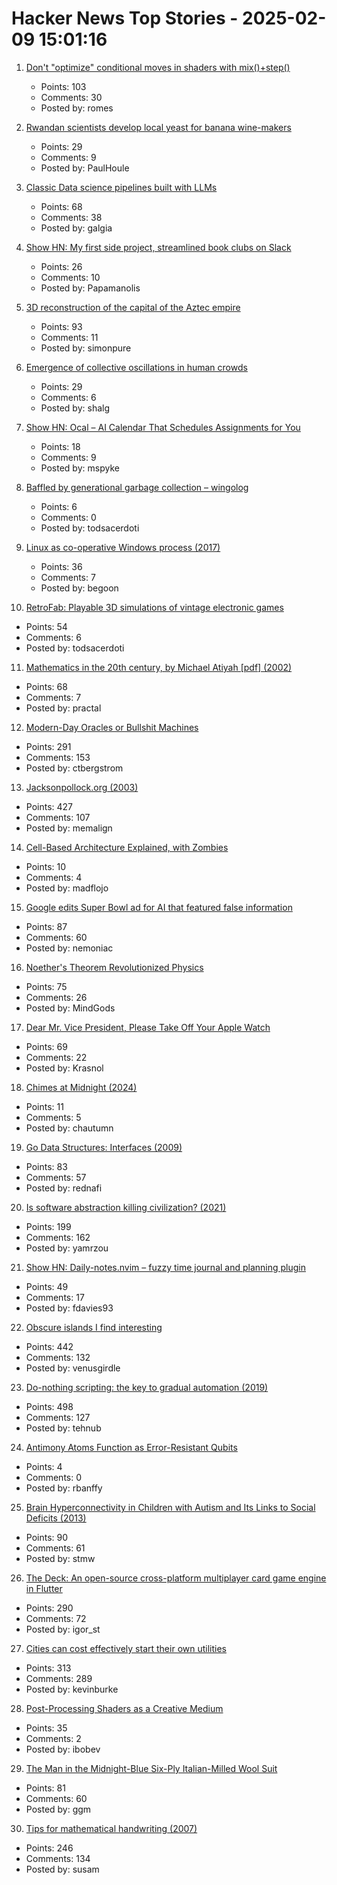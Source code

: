 # Hacker News Top Stories - 2025-02-09 15:01:16

1. [Don't "optimize" conditional moves in shaders with mix()+step()](https://iquilezles.org/articles/gpuconditionals/)
   - Points: 103
   - Comments: 30
   - Posted by: romes

2. [Rwandan scientists develop local yeast for banana wine-makers](https://phys.org/news/2025-01-rwandan-scientists-local-yeast-banana.html)
   - Points: 29
   - Comments: 9
   - Posted by: PaulHoule

3. [Classic Data science pipelines built with LLMs](https://github.com/Pravko-Solutions/FlashLearn/tree/main/examples)
   - Points: 68
   - Comments: 38
   - Posted by: galgia

4. [Show HN: My first side project, streamlined book clubs on Slack](https://booktalk.club/)
   - Points: 26
   - Comments: 10
   - Posted by: Papamanolis

5. [3D reconstruction of the capital of the Aztec empire](https://tenochtitlan.thomaskole.nl/)
   - Points: 93
   - Comments: 11
   - Posted by: simonpure

6. [Emergence of collective oscillations in human crowds](https://www.nature.com/articles/s41586-024-08514-6)
   - Points: 29
   - Comments: 6
   - Posted by: shalg

7. [Show HN: Ocal – AI Calendar That Schedules Assignments for You](https://www.ocal.ai/)
   - Points: 18
   - Comments: 9
   - Posted by: mspyke

8. [Baffled by generational garbage collection – wingolog](https://wingolog.org/archives/2025/02/09/baffled-by-generational-garbage-collection)
   - Points: 6
   - Comments: 0
   - Posted by: todsacerdoti

9. [Linux as co-operative Windows process (2017)](http://www.colinux.org/)
   - Points: 36
   - Comments: 7
   - Posted by: begoon

10. [RetroFab: Playable 3D simulations of vintage electronic games](https://itizso.itch.io/retrofab)
   - Points: 54
   - Comments: 6
   - Posted by: todsacerdoti

11. [Mathematics in the 20th century, by Michael Atiyah [pdf] (2002)](https://marktomforde.com/academic/miscellaneous/images/atiyah20thcentury.pdf)
   - Points: 68
   - Comments: 7
   - Posted by: practal

12. [Modern-Day Oracles or Bullshit Machines](https://thebullshitmachines.com)
   - Points: 291
   - Comments: 153
   - Posted by: ctbergstrom

13. [Jacksonpollock.org (2003)](https://jacksonpollock.org/)
   - Points: 427
   - Comments: 107
   - Posted by: memalign

14. [Cell-Based Architecture Explained, with Zombies](https://bencane.com/cell-based-architecture-explained-with-zombies-f5e814d3e5d2)
   - Points: 10
   - Comments: 4
   - Posted by: madflojo

15. [Google edits Super Bowl ad for AI that featured false information](https://www.theguardian.com/technology/2025/feb/06/google-edits-super-bowl-ad-for-ai-that-featured-false-information)
   - Points: 87
   - Comments: 60
   - Posted by: nemoniac

16. [Noether's Theorem Revolutionized Physics](https://www.quantamagazine.org/how-noethers-theorem-revolutionized-physics-20250207/)
   - Points: 75
   - Comments: 26
   - Posted by: MindGods

17. [Dear Mr. Vice President, Please Take Off Your Apple Watch](https://www.watchesofespionage.com/blogs/woe-dispatch/vice-president-jd-vance-apple-watch-smartwatch-intelligence-risks)
   - Points: 69
   - Comments: 22
   - Posted by: Krasnol

18. [Chimes at Midnight (2024)](https://asteriskmag.com/issues/08/chimes-at-midnight)
   - Points: 11
   - Comments: 5
   - Posted by: chautumn

19. [Go Data Structures: Interfaces (2009)](https://research.swtch.com/interfaces)
   - Points: 83
   - Comments: 57
   - Posted by: rednafi

20. [Is software abstraction killing civilization? (2021)](https://datagubbe.se/endofciv/)
   - Points: 199
   - Comments: 162
   - Posted by: yamrzou

21. [Show HN: Daily-notes.nvim – fuzzy time journal and planning plugin](https://github.com/fdavies93/daily-notes.nvim)
   - Points: 49
   - Comments: 17
   - Posted by: fdavies93

22. [Obscure islands I find interesting](https://amanvir.com/obscure-islands)
   - Points: 442
   - Comments: 132
   - Posted by: venusgirdle

23. [Do-nothing scripting: the key to gradual automation (2019)](https://blog.danslimmon.com/2019/07/15/do-nothing-scripting-the-key-to-gradual-automation/)
   - Points: 498
   - Comments: 127
   - Posted by: tehnub

24. [Antimony Atoms Function as Error-Resistant Qubits](https://spectrum.ieee.org/quantum-error)
   - Points: 4
   - Comments: 0
   - Posted by: rbanffy

25. [Brain Hyperconnectivity in Children with Autism and Its Links to Social Deficits (2013)](https://www.cell.com/cell-reports/fulltext/S2211-1247(13)00570-6)
   - Points: 90
   - Comments: 61
   - Posted by: stmw

26. [The Deck: An open-source cross-platform multiplayer card game engine in Flutter](https://github.com/xajik/thedeck)
   - Points: 290
   - Comments: 72
   - Posted by: igor_st

27. [Cities can cost effectively start their own utilities](https://kevin.burke.dev/kevin/norcal-cities-new-utility/)
   - Points: 313
   - Comments: 289
   - Posted by: kevinburke

28. [Post-Processing Shaders as a Creative Medium](https://blog.maximeheckel.com/posts/post-processing-as-a-creative-medium/)
   - Points: 35
   - Comments: 2
   - Posted by: ibobev

29. [The Man in the Midnight-Blue Six-Ply Italian-Milled Wool Suit](https://www.theatlantic.com/magazine/archive/2025/03/gary-shteyngart-bespoke-suit-mens-fashion-self-love/681441/)
   - Points: 81
   - Comments: 60
   - Posted by: ggm

30. [Tips for mathematical handwriting (2007)](https://johnkerl.org/doc/ortho/ortho.html)
   - Points: 246
   - Comments: 134
   - Posted by: susam

